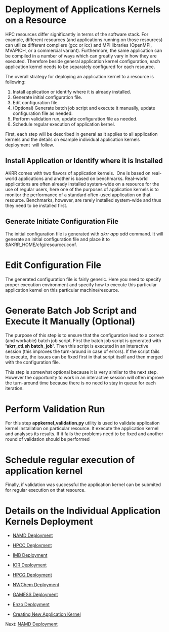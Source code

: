 # Deployment of Applications Kernels on a Resource

HPC resources differ significantly in terms of the software stack. For example, 
different resources (and applications running on those resources) can utilize 
different compilers (gcc or icc) and MPI libraries (OpenMPI, MVAPICH, or a 
commercial variant). Furthermore, the same application can be compiled in a 
number of ways which can greatly vary in how they are executed. Therefore beside 
general application kernel configuration, each application kernel needs to be 
separately configured for each resource.

The overall strategy for deploying an application kernel to a resource is 
following:

1.  Install application or identify where it is already installed.
2.  Generate initial configuration file.
3.  Edit configuration file.
4.  (Optional) Generate batch job script and execute it manually, update 
configuration file as needed.
5.  Perform validation run, update configuration file as needed.
6.  Schedule regular execution of application kernel.

First, each step will be described in general as it applies to all application 
kernels and the details on example individual application kernels deployment 
will follow.

## Install Application or Identify where it is Installed

AKRR comes with two flavors of application kernels.  One is based on real-world 
applications and another is based on benchmarks. Real-world applications are 
often already installed system-wide on a resource for the use of regular users, 
here one of the purposes of application kernels is to monitor the performance of 
a standard often-used application on that resource. Benchmarks, however, are 
rarely installed system-wide and thus they need to be installed first.

## Generate Initiate Configuration File

The initial configuration file is generated with 
_akrr app add_ command. It will generate an initial 
configuration file and place it to $AKRR_HOME/cfg/resource/<app kernelname>.conf.

# Edit Configuration File

The generated configuration file is fairly generic. Here you need to specify 
proper execution environment and specify how to execute this particular 
application kernel on this particular machine/resource.  

# Generate Batch Job Script and Execute it Manually (Optional)

The purpose of this step is to ensure that the configuration lead to a correct 
(and workable) batch job script. First the batch job script is generated with 
**'akrr_ctl.sh batch_job'**. Then this script is executed in an interactive 
session (this improves the turn-around in case of errors). If the script fails 
to execute, the issues can be fixed first in that script itself and then merged 
with the configuration file.

This step is somewhat optional because it is very similar to the next step. 
However the opportunity to work in an interactive session will often improve the 
turn-around time because there is no need to stay in queue for each iteration.

# Perform Validation Run

For this step **appkernel_validation.py** utility is used to validate 
application kernel installation on particular resource. It execute the 
application kernel and analyses its results. If it fails the problems need to be 
fixed and another round of validation should be performed

# Schedule regular execution of application kernel

Finally, if validation was successful the application kernel can be submited for 
regular execution on that resource.

# Details on the Individual Application Kernels Deployment

* [NAMD Deployment](AKRR_NAMD_Deployment.md)
* [HPCC Deployment](AKRR_HPCC_Deployment.md)
* [IMB Deployment](AKRR_IMB_Deployment.md)
* [IOR Deployment](AKRR_IOR_Deployment.md)
* [HPCG Deployment](AKRR_NWChem_Deployment.md)
* [NWChem Deployment](AKRR_NWChem_Deployment.md)
* [GAMESS Deployment](AKRR_GAMESS_Deployment.md)
* [Enzo Deployment](AKRR_Enzo_Deployment.md)

* [Creating New Application Kernel](AKRR_Creating_New_Application_Kernel.md)


Next: [NAMD Deployment](AKRR_NAMD_Deployment.md)